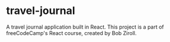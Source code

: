 # travel-journal
A travel journal application built in React. This project is a part of freeCodeCamp's React course, created by Bob Ziroll.
